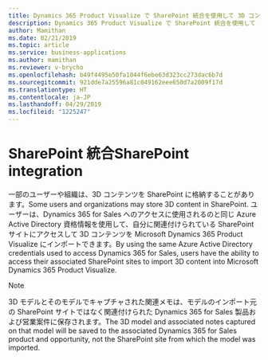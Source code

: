 ```yaml
---
title: Dynamics 365 Product Visualize で SharePoint 統合を使用して 3D コンテンツをインポートする
description: Dynamics 365 Product Visualize で SharePoint 統合を使用して 3D コンテンツを Dynamics 365 for Sales の営業案件にインポートします。
author: Mamithan
ms.date: 02/21/2019
ms.topic: article
ms.service: business-applications
ms.author: mamithan
ms.reviewer: v-brycho
ms.openlocfilehash: b49f4495e50fa1044f6ebe63d323cc273dac6b7d
ms.sourcegitcommit: 921dde7a25596a81c049162eee650d7a2009f17d
ms.translationtype: HT
ms.contentlocale: ja-JP
ms.lasthandoff: 04/29/2019
ms.locfileid: "1225247"
---
```

# <a name="sharepoint-integration"></a><span data-ttu-id="a37b5-103">SharePoint 統合</span><span class="sxs-lookup"><span data-stu-id="a37b5-103">SharePoint integration</span></span>

<span data-ttu-id="a37b5-104">一部のユーザーや組織は、3D コンテンツを SharePoint に格納することがあります。</span><span class="sxs-lookup"><span data-stu-id="a37b5-104">Some users and organizations may store 3D content in SharePoint.</span></span> <span data-ttu-id="a37b5-105">ユーザーは、Dynamics 365 for Sales へのアクセスに使用されるのと同じ Azure Active Directory 資格情報を使用して、自分に関連付けられている SharePoint サイトにアクセスして 3D コンテンツを Microsoft Dynamics 365 Product Visualize にインポートできます。</span><span class="sxs-lookup"><span data-stu-id="a37b5-105">By using the same Azure Active Directory credentials used to access Dynamics 365 for Sales, users have the ability to access their associated SharePoint sites to import 3D content into Microsoft Dynamics 365 Product Visualize.</span></span>  

> [!NOTE]
> <span data-ttu-id="a37b5-106">3D モデルとそのモデルでキャプチャされた関連メモは、モデルのインポート元の SharePoint サイトではなく関連付けられた Dynamics 365 for Sales 製品および営業案件に保存されます。</span><span class="sxs-lookup"><span data-stu-id="a37b5-106">The 3D model and associated notes captured on that model will be saved to the associated Dynamics 365 for Sales product and opportunity, not the SharePoint site from which the model was imported.</span></span>  
